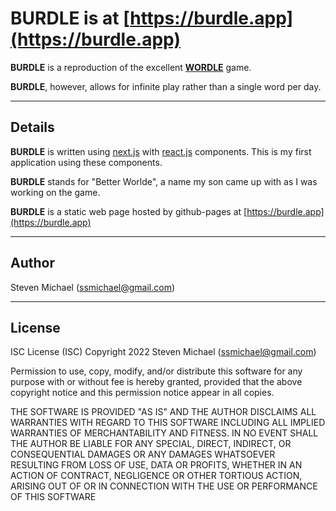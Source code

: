 # <strong>BURDLE</strong> is at [https://burdle.app](https://burdle.app)

 <strong>BURDLE</strong> is a reproduction of the excellent [<strong>WORDLE</strong>](https://www.powerlanguage.co.uk/wordle/) game. 

 <strong>BURDLE</strong>, however, allows for infinite play rather than a single word per day.  


----

##  Details

 <strong>BURDLE</strong> is written using [next.js](https://nextjs.org) with [react.js](https://reactjs.org) components.  This is my first application using these components.  

<strong>BURDLE</strong> stands for "Better Worlde", a name my son came up with as I was working on the game.

<strong>BURDLE</strong> is a static web page hosted by github-pages at [https://burdle.app](https://burdle.app)

---
## Author

Steven Michael (ssmichael@gmail.com)

---
## License

ISC License (ISC)
Copyright 2022 Steven Michael (ssmichael@gmail.com)

Permission to use, copy, modify, and/or distribute this software for any purpose with or without fee is hereby granted, provided that the above copyright notice and this permission notice appear in all copies.

THE SOFTWARE IS PROVIDED "AS IS" AND THE AUTHOR DISCLAIMS ALL WARRANTIES WITH REGARD TO THIS SOFTWARE INCLUDING ALL IMPLIED WARRANTIES OF MERCHANTABILITY AND FITNESS. IN NO EVENT SHALL THE AUTHOR BE LIABLE FOR ANY SPECIAL, DIRECT, INDIRECT, OR CONSEQUENTIAL DAMAGES OR ANY DAMAGES WHATSOEVER RESULTING FROM LOSS OF USE, DATA OR PROFITS, WHETHER IN AN ACTION OF CONTRACT, NEGLIGENCE OR OTHER TORTIOUS ACTION, ARISING OUT OF OR IN CONNECTION WITH THE USE OR PERFORMANCE OF THIS SOFTWARE
